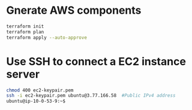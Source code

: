 # Gnerate AWS components
```bash
terraform init
terraform plan
terraform apply --auto-approve
```
# Use SSH to connect a EC2 instance server
```bash
chmod 400 ec2-keypair.pem
ssh -i ec2-keypair.pem ubuntu@3.77.166.58  #Public IPv4 address
ubuntu@ip-10-0-53-9:~$ 
```